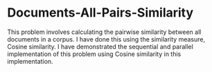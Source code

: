 # Documents-All-Pairs-Similarity
This problem involves calculating the pairwise similarity between all documents in a corpus. I have done this using the similarity measure, Cosine similarity. I have demonstrated the sequential and parallel implementation of this problem using Cosine similarity in this implementation.

